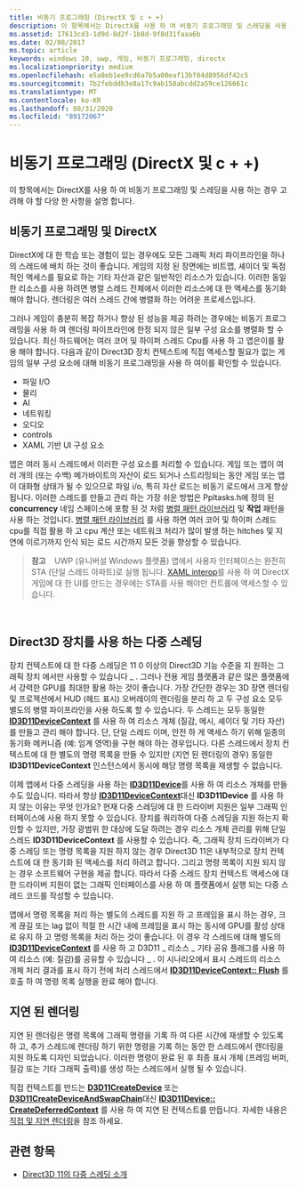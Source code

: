```yaml
---
title: 비동기 프로그래밍 (DirectX 및 c + +)
description: 이 항목에서는 DirectX를 사용 하 여 비동기 프로그래밍 및 스레딩을 사용 하는 경우 고려해 야 할 다양 한 사항을 설명 합니다.
ms.assetid: 17613cd3-1d9d-8d2f-1b8d-9f8d31faaa6b
ms.date: 02/08/2017
ms.topic: article
keywords: windows 10, uwp, 게임, 비동기 프로그래밍, directx
ms.localizationpriority: medium
ms.openlocfilehash: e5a8eb1ee9cd6a7b5a00eaf13bf04d8956df42c5
ms.sourcegitcommit: 7b2febddb3e8a17c9ab158abcdd2a59ce126661c
ms.translationtype: MT
ms.contentlocale: ko-KR
ms.lasthandoff: 08/31/2020
ms.locfileid: "89172067"
---
```

# <a name="asynchronous-programming-directx-and-c"></a>비동기 프로그래밍 (DirectX 및 c + +)



이 항목에서는 DirectX를 사용 하 여 비동기 프로그래밍 및 스레딩을 사용 하는 경우 고려해 야 할 다양 한 사항을 설명 합니다.

## <a name="async-programming-and-directx"></a>비동기 프로그래밍 및 DirectX


DirectX에 대 한 학습 또는 경험이 있는 경우에도 모든 그래픽 처리 파이프라인을 하나의 스레드에 배치 하는 것이 좋습니다. 게임의 지정 된 장면에는 비트맵, 셰이더 및 독점적인 액세스를 필요로 하는 기타 자산과 같은 일반적인 리소스가 있습니다. 이러한 동일한 리소스를 사용 하려면 병렬 스레드 전체에서 이러한 리소스에 대 한 액세스를 동기화 해야 합니다. 렌더링은 여러 스레드 간에 병렬화 하는 어려운 프로세스입니다.

그러나 게임이 충분히 복잡 하거나 향상 된 성능을 제공 하려는 경우에는 비동기 프로그래밍을 사용 하 여 렌더링 파이프라인에 한정 되지 않은 일부 구성 요소를 병렬화 할 수 있습니다. 최신 하드웨어는 여러 코어 및 하이퍼 스레드 Cpu를 사용 하 고 앱은이를 활용 해야 합니다. 다음과 같이 Direct3D 장치 컨텍스트에 직접 액세스할 필요가 없는 게임의 일부 구성 요소에 대해 비동기 프로그래밍을 사용 하 여이를 확인할 수 있습니다.

-   파일 I/O
-   물리
-   AI
-   네트워킹
-   오디오
-   controls
-   XAML 기반 UI 구성 요소

앱은 여러 동시 스레드에서 이러한 구성 요소를 처리할 수 있습니다. 게임 또는 앱이 여러 개의 (또는 수백) 메가바이트의 자산이 로드 되거나 스트리밍되는 동안 게임 또는 앱이 대화형 상태가 될 수 있으므로 파일 i/o, 특히 자산 로드는 비동기 로드에서 크게 향상 됩니다. 이러한 스레드를 만들고 관리 하는 가장 쉬운 방법은 Ppltasks.h에 정의 된 **concurrency** 네임 스페이스에 포함 된 것 처럼 [병렬 패턴 라이브러리](/cpp/parallel/concrt/parallel-patterns-library-ppl) 및 **작업** 패턴을 사용 하는 것입니다. [병렬 패턴 라이브러리](/cpp/parallel/concrt/parallel-patterns-library-ppl) 를 사용 하면 여러 코어 및 하이퍼 스레드 cpu를 직접 활용 하 고 cpu 계산 또는 네트워크 처리가 많이 발생 하는 hitches 및 지연에 이르기까지 인식 되는 로드 시간까지 모든 것을 향상할 수 있습니다.

> **참고**    UWP (유니버설 Windows 플랫폼) 앱에서 사용자 인터페이스는 완전히 STA (단일 스레드 아파트)로 실행 됩니다. [XAML interop](directx-and-xaml-interop.md)를 사용 하 여 DirectX 게임에 대 한 UI를 만드는 경우에는 STA를 사용 해야만 컨트롤에 액세스할 수 있습니다.

 

## <a name="multithreading-with-direct3d-devices"></a>Direct3D 장치를 사용 하는 다중 스레딩


장치 컨텍스트에 대 한 다중 스레딩은 11 0 이상의 Direct3D 기능 수준을 지 원하는 그래픽 장치 에서만 사용할 수 있습니다 \_ . 그러나 전용 게임 플랫폼과 같은 많은 플랫폼에서 강력한 GPU를 최대한 활용 하는 것이 좋습니다. 가장 간단한 경우는 3D 장면 렌더링 및 프로젝션에서 HUD (헤드 표시) 오버레이의 렌더링을 분리 하 고 두 구성 요소 모두 별도의 병렬 파이프라인을 사용 하도록 할 수 있습니다. 두 스레드는 모두 동일한 [**ID3D11DeviceContext**](/windows/desktop/api/d3d11/nn-d3d11-id3d11devicecontext) 를 사용 하 여 리소스 개체 (질감, 메시, 셰이더 및 기타 자산)를 만들고 관리 해야 합니다. 단, 단일 스레드 이며, 안전 하 게 액세스 하기 위해 일종의 동기화 메커니즘 (예: 임계 영역)을 구현 해야 하는 경우입니다. 다른 스레드에서 장치 컨텍스트에 대 한 별도의 명령 목록을 만들 수 있지만 (지연 된 렌더링의 경우) 동일한 **ID3D11DeviceContext** 인스턴스에서 동시에 해당 명령 목록을 재생할 수 없습니다.

이제 앱에서 다중 스레딩을 사용 하는 [**ID3D11Device**](/windows/desktop/api/d3d11/nn-d3d11-id3d11device)를 사용 하 여 리소스 개체를 만들 수도 있습니다. 따라서 항상 [**ID3D11DeviceContext**](/windows/desktop/api/d3d11/nn-d3d11-id3d11devicecontext)대신 **ID3D11Device** 를 사용 하지 않는 이유는 무엇 인가요? 현재 다중 스레딩에 대 한 드라이버 지원은 일부 그래픽 인터페이스에 사용 하지 못할 수 있습니다. 장치를 쿼리하여 다중 스레딩을 지원 하는지 확인할 수 있지만, 가장 광범위 한 대상에 도달 하려는 경우 리소스 개체 관리를 위해 단일 스레드 **ID3D11DeviceContext** 를 사용할 수 있습니다. 즉, 그래픽 장치 드라이버가 다중 스레딩 또는 명령 목록을 지원 하지 않는 경우 Direct3D 11은 내부적으로 장치 컨텍스트에 대 한 동기화 된 액세스를 처리 하려고 합니다. 그리고 명령 목록이 지원 되지 않는 경우 소프트웨어 구현을 제공 합니다. 따라서 다중 스레드 장치 컨텍스트 액세스에 대 한 드라이버 지원이 없는 그래픽 인터페이스를 사용 하 여 플랫폼에서 실행 되는 다중 스레드 코드를 작성할 수 있습니다.

앱에서 명령 목록을 처리 하는 별도의 스레드를 지원 하 고 프레임을 표시 하는 경우, 크게 끊길 또는 lag 없이 적절 한 시간 내에 프레임을 표시 하는 동시에 GPU를 활성 상태로 유지 하 고 명령 목록을 처리 하는 것이 좋습니다. 이 경우 각 스레드에 대해 별도의 [**ID3D11DeviceContext**](/windows/desktop/api/d3d11/nn-d3d11-id3d11devicecontext) 를 사용 하 고 D3D11 \_ 리소스 \_ 기타 공유 플래그를 사용 하 여 리소스 (예: 질감)를 공유할 수 있습니다 \_ . 이 시나리오에서 표시 스레드의 리소스 개체 처리 결과를 표시 하기 전에 처리 스레드에서 [**ID3D11DeviceContext:: Flush**](/windows/desktop/api/d3d11/nf-d3d11-id3d11devicecontext-flush) 를 호출 하 여 명령 목록 실행을 완료 해야 합니다.

## <a name="deferred-rendering"></a>지연 된 렌더링


지연 된 렌더링은 명령 목록에 그래픽 명령을 기록 하 여 다른 시간에 재생할 수 있도록 하 고, 추가 스레드에 렌더링 하기 위한 명령을 기록 하는 동안 한 스레드에서 렌더링을 지원 하도록 디자인 되었습니다. 이러한 명령이 완료 된 후 최종 표시 개체 (프레임 버퍼, 질감 또는 기타 그래픽 출력)를 생성 하는 스레드에서 실행 될 수 있습니다.

직접 컨텍스트를 만드는 [**D3D11CreateDevice**](/windows/desktop/api/d3d11/nf-d3d11-d3d11createdevice) 또는 [**D3D11CreateDeviceAndSwapChain**](/windows/desktop/api/d3d11/nf-d3d11-d3d11createdeviceandswapchain)대신 [**ID3D11Device:: CreateDeferredContext**](/windows/desktop/api/d3d11/nf-d3d11-id3d11device-createdeferredcontext) 를 사용 하 여 지연 된 컨텍스트를 만듭니다. 자세한 내용은 [직접 및 지연 렌더링](/windows/desktop/direct3d11/overviews-direct3d-11-render-multi-thread-render)을 참조 하세요.

## <a name="related-topics"></a>관련 항목


* [Direct3D 11의 다중 스레딩 소개](/windows/desktop/direct3d11/overviews-direct3d-11-render-multi-thread-intro)

 

 